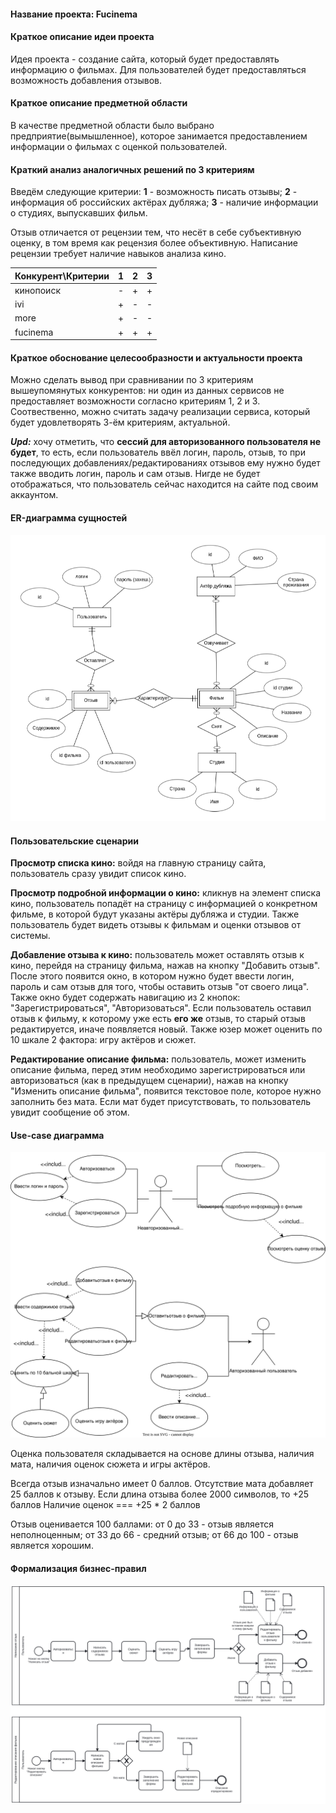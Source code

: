 #### Название проекта: Fucinema

#### Краткое описание идеи проекта

Идея проекта - создание сайта, который будет предоставлять информацию о фильмах. Для пользователей будет предоставляться
возможность добавления отзывов.

#### Краткое описание предметной области

В качестве предметной области было выбрано предприятие(вымышленное), которое занимается предоставлением информации о фильмах с оценкой
пользователей.

#### Краткий анализ аналогичных решений по 3 критериям

Введём следующие критерии:
**1** - возможность писать отзывы;
**2** - информация об российских актёрах дубляжа;
**3** - наличие информации о студиях, выпускавших фильм.

Отзыв отличается от рецензии тем, что несёт в себе субъективную оценку, в том время как рецензия более объективную. Написание рецензии требует наличие навыков анализа кино.

| Конкурент\Критерии| 1 | 2 | 3 |
|-----|-|-|-|
| кинопоиск | - | + | + |
| ivi       | + | - | - |
| more   | + | - | - |
| fucinema | + | + | + |

#### Краткое обоснование целесообразности и актуальности проекта

Можно сделать вывод при сравнивании по 3 критериям вышеупомянутых конкурентов: ни один из данных сервисов не предоставляет возможности согласно критериям 1, 2 и 3. Соотвественно, можно считать задачу реализации сервиса, который будет удовлетворять 3-ём критериям, актуальной.

***Upd:*** хочу отметить, что **сессий для авторизованного пользователя не будет**, то есть, если пользователь ввёл логин, пароль, отзыв, то при последующих добавлениях/редактированиях отзывов ему нужно будет также вводить логин, пароль и сам отзыв. Нигде не будет отображаться, что пользователь сейчас находится на сайте под своим аккаунтом.

#### ER-диаграмма сущностей

![er](/docs/diagrams/er.png)

#### Пользовательские сценарии

**Просмотр списка кино:** войдя на главную страницу сайта, пользователь сразу увидит список кино.

**Просмотр подробной информации о кино:** кликнув на элемент списка
кино, пользователь попадёт на страницу с информацией о конкретном фильме, в которой будут указаны актёры дубляжа и студии. Также пользователь будет видеть отзывы к фильмам и оценки отзывов от системы.

**Добавление отзыва к кино:** пользователь может оставлять отзыв к кино, перейдя на страницу фильма, нажав на кнопку "Добавить отзыв". 
После этого появится окно, в котором нужно будет ввести логин, пароль и сам отзыв для того, чтобы оставить отзыв "от своего лица". Также окно будет содержать навигацию из 2 кнопок: "Зарегистрироваться", "Авторизоваться". Если пользователь оставил отзыв к фильму, к которому уже есть **его же** отзыв, то старый отзыв редактируется, иначе появляется новый. Также юзер может оценить по 10 шкале 2 фактора: игру актёров и сюжет.

**Редактирование описание фильма:** пользователь, может изменить описание фильма, перед этим необходимо зарегистрироваться или авторизоваться (как в предыдущем сценарии), нажав на кнопку "Изменить описание фильма", появится текстовое поле, которое нужно заполнить без мата. Если мат будет присутствовать, то пользователь увидит сообщение об этом. 

#### Use-case диаграмма

![usecase](/docs/diagrams/usecase.drawio.svg)

Оценка пользователя складывается на основе длины отзыва, наличия мата, наличия оценок сюжета и игры актёров.

Всегда отзыв изначально имеет 0 баллов.
Отсутствие мата добавляет 25 баллов к отзыву.
Если длина отзыва более 2000 символов, то +25 баллов
Наличие оценок === +25 * 2 баллов

Отзыв оценивается 100 баллами:
от 0 до 33 - отзыв является неполноценным;
от 33 до 66 - средний отзыв;
от 66 до 100 - отзыв является хорошим.

#### Формализация бизнес-правил

![br](/docs/diagrams/diagram.svg)
